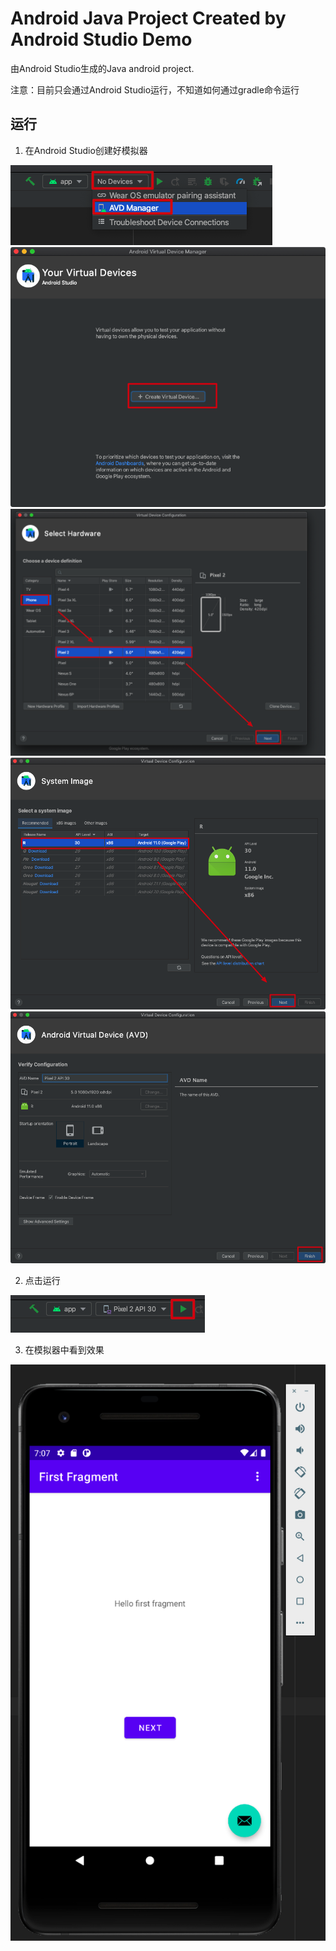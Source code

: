 Android Java Project Created by Android Studio Demo
=====================================================

由Android Studio生成的Java android project.

注意：目前只会通过Android Studio运行，不知道如何通过gradle命令运行

## 运行

1. 在Android Studio创建好模拟器

![config1.png](./images/config1.png)
![config2.png](./images/config2.png)
![config3.png](./images/config3.png)
![config4.png](./images/config4.png)
![config5.png](./images/config5.png)

2. 点击运行

![config6.png](./images/config6.png)

3. 在模拟器中看到效果

![config7.png](./images/config7.png)
